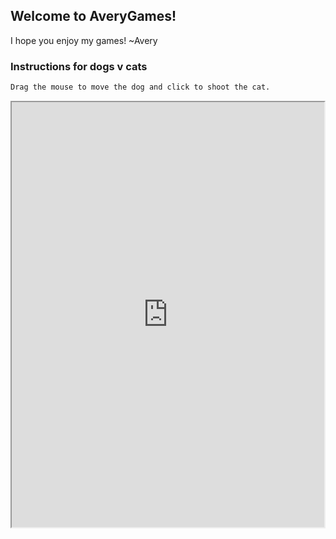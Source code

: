 
## Welcome to AveryGames!
 
 I hope you enjoy my games! ~Avery


### Instructions for dogs v cats

```markdown
Drag the mouse to move the dog and click to shoot the cat.
```
<iframe src="https://www.codesters.com/embed/preview/d60a669ff34342d1ad4579be608fe7a5/" height="680" width="500"></iframe>



